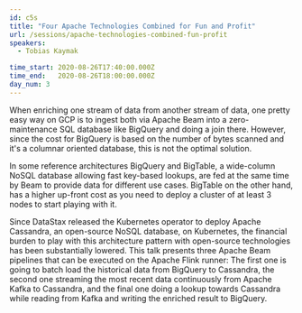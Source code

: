 ```yaml
---
id: c5s
title: "Four Apache Technologies Combined for Fun and Profit"
url: /sessions/apache-technologies-combined-fun-profit
speakers:
  - Tobias Kaymak

time_start: 2020-08-26T17:40:00.000Z
time_end:   2020-08-26T18:00:00.000Z
day_num: 3
---
```


When enriching one stream of data from another stream of data, one pretty easy way on GCP is to ingest both via Apache Beam into a zero-maintenance SQL database like BigQuery and doing a join there. However, since the cost for BigQuery is based on the number of bytes scanned and it's a columnar oriented database, this is not the optimal solution.

In some reference architectures BigQuery and BigTable, a wide-column NoSQL database allowing fast key-based lookups, are fed at the same time by Beam to provide data for different use cases. BigTable on the other hand, has a higher up-front cost as you need to deploy a cluster of at least 3 nodes to start playing with it.

Since DataStax released the Kubernetes operator to deploy Apache Cassandra, an open-source NoSQL database, on Kubernetes, the financial burden to play with this architecture pattern with open-source technologies has been substantially lowered.
This talk presents three Apache Beam pipelines that can be executed on the Apache Flink runner: The first one is going to batch load the historical data from BigQuery to Cassandra, the second one streaming the most recent data continuously from Apache Kafka to Cassandra, and the final one doing a lookup towards Cassandra while reading from Kafka and writing the enriched result to BigQuery.
